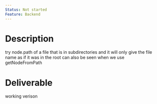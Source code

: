 ```yaml
---
Status: Not started
Feature: Backend
---
```

# Description
try node.path of a file that is in subdirectories and it will only give the file name as if it was in the root
can also be seen when we use getNodeFromPath
# Deliverable
working verison